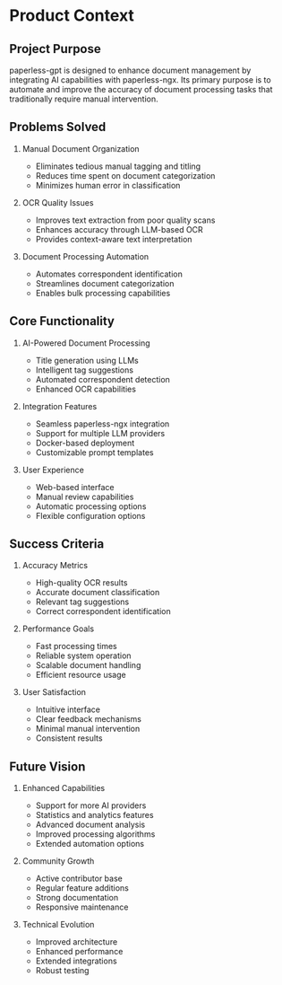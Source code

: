 # Product Context

## Project Purpose
paperless-gpt is designed to enhance document management by integrating AI capabilities with paperless-ngx. Its primary purpose is to automate and improve the accuracy of document processing tasks that traditionally require manual intervention.

## Problems Solved
1. Manual Document Organization
   - Eliminates tedious manual tagging and titling
   - Reduces time spent on document categorization
   - Minimizes human error in classification

2. OCR Quality Issues
   - Improves text extraction from poor quality scans
   - Enhances accuracy through LLM-based OCR
   - Provides context-aware text interpretation

3. Document Processing Automation
   - Automates correspondent identification
   - Streamlines document categorization
   - Enables bulk processing capabilities

## Core Functionality
1. AI-Powered Document Processing
   - Title generation using LLMs
   - Intelligent tag suggestions
   - Automated correspondent detection
   - Enhanced OCR capabilities

2. Integration Features
   - Seamless paperless-ngx integration
   - Support for multiple LLM providers
   - Docker-based deployment
   - Customizable prompt templates

3. User Experience
   - Web-based interface
   - Manual review capabilities
   - Automatic processing options
   - Flexible configuration options

## Success Criteria
1. Accuracy Metrics
   - High-quality OCR results
   - Accurate document classification
   - Relevant tag suggestions
   - Correct correspondent identification

2. Performance Goals
   - Fast processing times
   - Reliable system operation
   - Scalable document handling
   - Efficient resource usage

3. User Satisfaction
   - Intuitive interface
   - Clear feedback mechanisms
   - Minimal manual intervention
   - Consistent results

## Future Vision
1. Enhanced Capabilities
   - Support for more AI providers
   - Statistics and analytics features
   - Advanced document analysis
   - Improved processing algorithms
   - Extended automation options

2. Community Growth
   - Active contributor base
   - Regular feature additions
   - Strong documentation
   - Responsive maintenance

3. Technical Evolution
   - Improved architecture
   - Enhanced performance
   - Extended integrations
   - Robust testing
